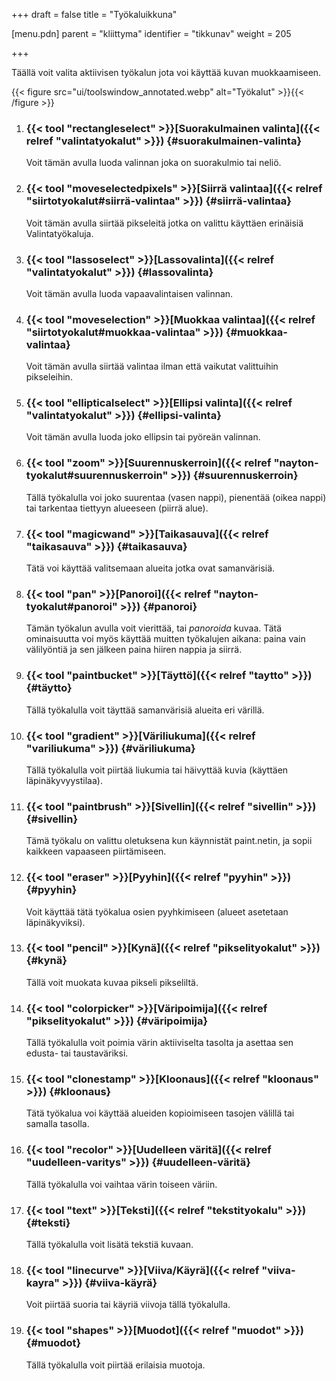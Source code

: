 +++
draft = false
title = "Työkaluikkuna"

[menu.pdn]
    parent = "kliittyma"
    identifier = "tikkunav"
    weight = 205

+++

Täällä voit valita aktiivisen työkalun jota voi käyttää kuvan muokkaamiseen.

{{< figure src="ui/toolswindow_annotated.webp" alt="Työkalut" >}}{{< /figure >}}

1. ### {{< tool "rectangleselect" >}}[Suorakulmainen valinta]({{< relref "valintatyokalut" >}}) {#suorakulmainen-valinta}

    Voit tämän avulla luoda valinnan joka on suorakulmio tai neliö.

1. ### {{< tool "moveselectedpixels" >}}[Siirrä valintaa]({{< relref "siirtotyokalut#siirrä-valintaa" >}}) {#siirrä-valintaa}

    Voit tämän avulla siirtää pikseleitä jotka on valittu käyttäen erinäisiä Valintatyökaluja.

1. ### {{< tool "lassoselect" >}}[Lassovalinta]({{< relref "valintatyokalut" >}}) {#lassovalinta}

    Voit tämän avulla luoda vapaavalintaisen valinnan.

1. ### {{< tool "moveselection" >}}[Muokkaa valintaa]({{< relref "siirtotyokalut#muokkaa-valintaa" >}}) {#muokkaa-valintaa}

    Voit tämän avulla siirtää valintaa ilman että vaikutat valittuihin pikseleihin.

1. ### {{< tool "ellipticalselect" >}}[Ellipsi valinta]({{< relref "valintatyokalut" >}}) {#ellipsi-valinta}

    Voit tämän avulla luoda joko ellipsin tai pyöreän valinnan.

1. ### {{< tool "zoom" >}}[Suurennuskerroin]({{< relref "nayton-tyokalut#suurennuskerroin" >}}) {#suurennuskerroin}

    Tällä työkalulla voi joko suurentaa (vasen nappi), pienentää (oikea nappi) tai tarkentaa tiettyyn alueeseen (piirrä alue).

1. ### {{< tool "magicwand" >}}[Taikasauva]({{< relref "taikasauva" >}}) {#taikasauva}

    Tätä voi käyttää valitsemaan alueita jotka ovat samanvärisiä.

1. ### {{< tool "pan" >}}[Panoroi]({{< relref "nayton-tyokalut#panoroi" >}}) {#panoroi}

    Tämän työkalun avulla voit vierittää, tai *panoroida* kuvaa. Tätä ominaisuutta voi myös käyttää muitten työkalujen aikana: paina vain välilyöntiä
    ja sen jälkeen paina hiiren nappia ja siirrä.

1. ### {{< tool "paintbucket" >}}[Täyttö]({{< relref "taytto" >}}) {#täytto}

    Tällä työkalulla voit täyttää samanvärisiä alueita eri värillä.

1. ### {{< tool "gradient" >}}[Väriliukuma]({{< relref "variliukuma" >}}) {#väriliukuma}

    Tällä työkalulla voit piirtää liukumia tai häivyttää kuvia (käyttäen läpinäkyvyystilaa).

1. ### {{< tool "paintbrush" >}}[Sivellin]({{< relref "sivellin" >}}) {#sivellin}

    Tämä työkalu on valittu oletuksena kun käynnistät paint.netin, ja sopii kaikkeen vapaaseen piirtämiseen.

1. ### {{< tool "eraser" >}}[Pyyhin]({{< relref "pyyhin" >}}) {#pyyhin}

    Voit käyttää tätä työkalua osien pyyhkimiseen (alueet asetetaan läpinäkyviksi).

1. ### {{< tool "pencil" >}}[Kynä]({{< relref "pikselityokalut" >}}) {#kynä}

    Tällä voit muokata kuvaa pikseli pikseliltä.

1. ### {{< tool "colorpicker" >}}[Väripoimija]({{< relref "pikselityokalut" >}}) {#väripoimija}

    Tällä työkalulla voit poimia värin aktiiviselta tasolta ja asettaa sen edusta- tai taustaväriksi.

1. ### {{< tool "clonestamp" >}}[Kloonaus]({{< relref "kloonaus" >}}) {#kloonaus}

    Tätä työkalua voi käyttää alueiden kopioimiseen tasojen välillä tai samalla tasolla.

1. ### {{< tool "recolor" >}}[Uudelleen väritä]({{< relref "uudelleen-varitys" >}}) {#uudelleen-väritä}

    Tällä työkalulla voi vaihtaa värin toiseen väriin.

1. ### {{< tool "text" >}}[Teksti]({{< relref "tekstityokalu" >}}) {#teksti}

    Tällä työkalulla voit lisätä tekstiä kuvaan.

1. ### {{< tool "linecurve" >}}[Viiva/Käyrä]({{< relref "viiva-kayra" >}}) {#viiva-käyrä}

    Voit piirtää suoria tai käyriä viivoja tällä työkalulla.

1. ### {{< tool "shapes" >}}[Muodot]({{< relref "muodot" >}}) {#muodot}

    Tällä työkalulla voit piirtää erilaisia muotoja.